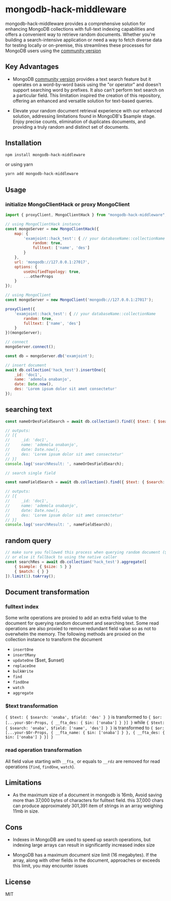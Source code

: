 # mongodb-hack-middleware

mongodb-hack-middleware provides a comprehensive solution for enhancing MongoDB collections with full-text indexing capabilities and offers a convenient way to retrieve random documents. Whether you're building a search-intensive application or need a way to fetch diverse data for testing locally or on-premise, this streamlines these processes for MongoDB users using the [community version](https://www.mongodb.com/try/download/community)

## Key Advantages

- MongoDB [community version](https://www.mongodb.com/try/download/community) provides a text search feature but it operates on a word-by-word basis using the "or operator" and doesn't support searching word by prefixes. It also can't perform text search on a particular field. This limitation inspired the creation of this repository, offering an enhanced and versatile solution for text-based queries.

- Elevate your random document retrieval experience with our enhanced solution, addressing limitations found in MongoDB's $sample stage. Enjoy precise counts, elimination of duplicates documents, and providing a truly random and distinct set of documents.

## Installation

```sh
npm install mongodb-hack-middleware
```

or using yarn

```sh
yarn add mongodb-hack-middleware
```

## Usage

### initialize MongoClientHack or proxy MongoClient

```js
import { proxyClient, MongoClientHack } from "mongodb-hack-middleware";

// using MongoClientHack instance
const mongoServer = new MongoClientHack({
    map: {
        'examjoint::hack_test': { // your databaseName::collectionName
            random: true,
            fulltext: ['name', 'des']
        }
    },
    url: 'mongodb://127.0.0.1:27017',
    options: {
        useUnifiedTopology: true,
        ...otherProps
    }
});

// using MongoClient
const mongoServer = new MongoClient('mongodb://127.0.0.1:27017');

proxyClient({
    'examjoint::hack_test': { // your databaseName::collectionName
        random: true,
        fulltext: ['name', 'des']
    }
})(mongoServer);

// connect
mongoServer.connect();

const db = mongoServer.db('examjoint');

// insert document
await db.collection('hack_test').insertOne({
    _id: 'doc1',
    name: 'ademola onabanjo',
    date: Date.now(),
    des: 'Lorem ipsum dolor sit amet consectetur'
});

```

## searching text

```js
const nameOrDesFieldSearch = await db.collection().find({ $text: { $search: 'sit amet consec' } }).toArray();

// outputs: 
// [{
//     _id: 'doc1',
//     name: 'ademola onabanjo',
//     date: Date.now(),
//     des: 'Lorem ipsum dolor sit amet consectetur'
// }]
console.log('searchResult: ', nameOrDesFieldSearch);

// search single field

const nameFieldSearch = await db.collection().find({ $text: { $search: 'onaba', $field: 'name' } }).toArray();

// outputs: 
// [{
//     _id: 'doc1',
//     name: 'ademola onabanjo',
//     date: Date.now(),
//     des: 'Lorem ipsum dolor sit amet consectetur'
// }]
console.log('searchResult: ', nameFieldSearch);
```

## random query

```js
// make sure you followed this process when querying random document ($sample at the first pipeline and $match at the second one)
// or else it fallback to using the native caller
const searchRes = await db.collection('hack_test').aggregate([
    { $sample: { $size: 5 } }
    { $match: { } }
]).limit(1).toArray();
```

## Document transformation

### fulltext index

Some write operations are proxied to add an extra field value to the document for querying random document and searching text.
Some read operations are also proxied to remove redundant field value so as not to overwhelm the memory.
The following methods are proxied on the collection instance to transform the document

- `insertOne`
- `insertMany`
- `updateOne` ($set, $unset)
- `replaceOne`
- `bulkWrite`
- `find`
- `findOne`
- `watch`
- `aggregate`

### $text transformation

`{ $text: { $search: 'onaba', $field: 'des' } }` is transformed to `{ $or: [...your-$Or-Props, { __fta_des: { $in: ['onaba'] } }] }`
while `{ $text: { $search: 'onaba', $field: ['name', 'des'] } }` is transformed to `{ $or: [...your-$Or-Props, { __fta_name: { $in: ['onaba'] } }, { __fta_des: { $in: ['onaba'] } }] }`

### read operation transformation

All field value starting with `__fta_` or equals to `__rdz` are removed for read operations (`find`, `findOne`, `watch`).

## Limitations

- As the maximum size of a document in mongodb is 16mb, Avoid saving more than 37,000 bytes of characters for fulltext field. this 37,000 chars can produce approximately 301,391 item of strings in an array weighing 11mb in size.

## Cons

- Indexes in MongoDB are used to speed up search operations, but indexing large arrays can result in significantly increased index size

- MongoDB has a maximum document size limit (16 megabytes). If the array, along with other fields in the document, approaches or exceeds this limit, you may encounter issues

## License

MIT